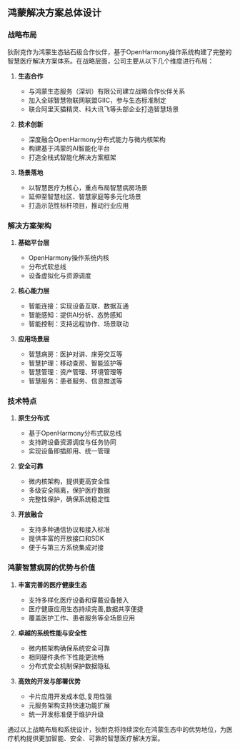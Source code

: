 ## 鸿蒙解决方案总体设计

### 战略布局

狄耐克作为鸿蒙生态钻石级合作伙伴，基于OpenHarmony操作系统构建了完整的智慧医疗解决方案体系。在战略层面，公司主要从以下几个维度进行布局：

1. **生态合作**
   - 与鸿蒙生态服务（深圳）有限公司建立战略合作伙伴关系
   - 加入全球智慧物联网联盟GIIC，参与生态标准制定
   - 联合阿里天猫精灵、科大讯飞等头部企业打造智慧场景

2. **技术创新**
   - 深度融合OpenHarmony分布式能力与微内核架构
   - 构建基于鸿蒙的AI智能化平台
   - 打造全栈式智能化解决方案框架

3. **场景落地**
   - 以智慧医疗为核心，重点布局智慧病房场景
   - 延伸至智慧社区、智慧家庭等多元化场景
   - 打造示范性标杆项目，推动行业应用

### 解决方案架构

1. **基础平台层**
   - OpenHarmony操作系统内核
   - 分布式软总线
   - 设备虚拟化与资源调度
   
2. **核心能力层**
   - 智能连接：实现设备互联、数据互通
   - 智能感知：提供AI分析、态势感知
   - 智能控制：支持远程协作、场景联动

3. **应用场景层**
   - 智慧病房：医护对讲、床旁交互等
   - 智慧护理：移动查房、智能监护等
   - 智慧管理：资产管理、环境管理等
   - 智慧服务：患者服务、信息推送等

### 技术特点

1. **原生分布式**
   - 基于OpenHarmony分布式软总线
   - 支持跨设备资源调度与任务协同
   - 实现设备即插即用、统一管理

2. **安全可靠**
   - 微内核架构，提供更高安全性
   - 多级安全隔离，保护医疗数据
   - 完整性保护，确保系统稳定性

3. **开放融合**
   - 支持多种通信协议和接入标准
   - 提供丰富的开放接口和SDK
   - 便于与第三方系统集成对接

### 鸿蒙智慧病房的优势与价值

1. **丰富完善的医疗健康生态**
   - 支持多样化医疗设备和穿戴设备接入
   - 医疗健康应用生态持续完善,数据共享便捷
   - 覆盖医护工作、患者服务等全场景应用

2. **卓越的系统性能与安全性**
   - 微内核架构确保系统安全可靠
   - 相同硬件条件下性能更流畅
   - 分布式安全机制保护数据隐私

3. **高效的开发与部署优势**
   - 卡片应用开发成本低,复用性强
   - 元服务架构支持快速功能扩展
   - 统一开发标准便于维护升级

通过以上战略布局和系统设计，狄耐克将持续深化在鸿蒙生态中的优势地位，为医疗机构提供更加智能、安全、可靠的智慧医疗解决方案。
